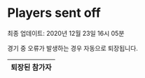 # Players sent off
최종 업데이트: 2020년 12월 23일 16시 05분


경기 중 오류가 발생하는 경우 자동으로 퇴장됩니다.


| 퇴장된 참가자 |
|:---:|